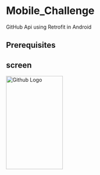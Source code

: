 # Mobile_Challenge
GitHub Api using Retrofit in Android



## Prerequisites


## screen


<img src="https://github.com/leylaBenAissaoui/Mobile_Challenge/blob/master/loading.gif" width="156" height="256" title="Github Logo">
